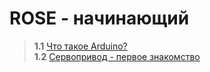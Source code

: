 # ROSE - начинающий

> **1.1** [Что такое Arduino?](https://github.com/EngineerZavoda/ROSE-Robotic-Open-Source-Education/blob/9fce818de2a506ac184d3396ec34748c04080c8c/ROBOHAND_BEGINNER/Description/Arduino.md)  
> **1.2** [Сервопривод - первое знакомство](https://github.com/EngineerZavoda/ROSE-Robotic-Open-Source-Education/blob/68d9e6bab522c723cf8d0c7219c4c572a4b76f68/ROBO-HAND_BEGINNER/Description/ServoMotor.md)
